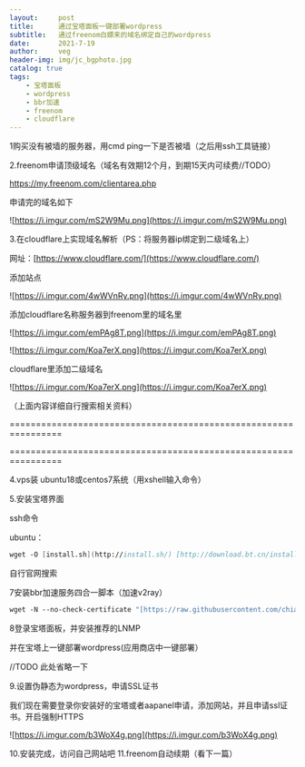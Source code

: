 ```yaml
---
layout:     post
title:      通过宝塔面板一键部署wordpress
subtitle:   通过freenom白嫖来的域名绑定自己的wordpress
date:       2021-7-19
author:     veg
header-img: img/jc_bgphoto.jpg
catalog: true
tags:
    - 宝塔面板
    - wordpress
    - bbr加速
    - freenom
    - cloudflare
---
```

1购买没有被墙的服务器，用cmd ping一下是否被墙（之后用ssh工具链接）

2.freenom申请顶级域名（域名有效期12个月，到期15天内可续费//TODO）

https://my.freenom.com/clientarea.php

申请完的域名如下

![https://i.imgur.com/mS2W9Mu.png](https://i.imgur.com/mS2W9Mu.png)

3.在cloudflare上实现域名解析（PS：将服务器ip绑定到二级域名上）

网址：[https://www.cloudflare.com/](https://www.cloudflare.com/)

添加站点

![https://i.imgur.com/4wWVnRy.png](https://i.imgur.com/4wWVnRy.png)

添加cloudflare名称服务器到freenom里的域名里

![https://i.imgur.com/emPAg8T.png](https://i.imgur.com/emPAg8T.png)

![https://i.imgur.com/Koa7erX.png](https://i.imgur.com/Koa7erX.png)

cloudflare里添加二级域名

![https://i.imgur.com/Koa7erX.png](https://i.imgur.com/Koa7erX.png)

（上面内容详细自行搜索相关资料）

================================================================

================================================================

4.vps装 ubuntu18或centos7系统（用xshell输入命令）

5.安装宝塔界面

ssh命令

ubuntu：

```fsharp
wget -O [install.sh](http://install.sh/) [http://download.bt.cn/install/install-ubuntu_6.0.sh](http://download.bt.cn/install/install-ubuntu_6.0.sh) && sudo bash [install.sh](http://install.sh/)
```

自行官网搜索

7安装bbr加速服务四合一脚本（加速v2ray）

```fsharp
wget -N --no-check-certificate "[https://raw.githubusercontent.com/chiakge/Linux-NetSpeed/master/tcp.sh](https://raw.githubusercontent.com/chiakge/Linux-NetSpeed/master/tcp.sh)" && chmod +x [tcp.sh](http://tcp.sh/) && ./tcp.sh
```
8登录宝塔面板，并安装推荐的LNMP

并在宝塔上一键部署wordpress(应用商店中一键部署）

//TODO 此处省略一下

9.设置伪静态为wordpress，申请SSL证书

我们现在需要登录你安装好的宝塔或者aapanel申请，添加网站，并且申请ssl证书。开启强制HTTPS

![https://i.imgur.com/b3WoX4g.png](https://i.imgur.com/b3WoX4g.png)

10.安装完成，访问自己网站吧
11.freenom自动续期（看下一篇）